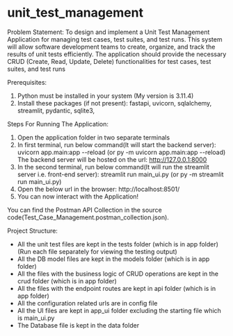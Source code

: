 # unit_test_management

Problem Statement: 
To design and implement a Unit Test Management Application for
managing test cases, test suites, and test runs. This system will allow software development
teams to create, organize, and track the results of unit tests efficiently. The application should
provide the necessary CRUD (Create, Read, Update, Delete) functionalities for test cases, test
suites, and test runs

Prerequisites:
1. Python must be installed in your system (My version is 3.11.4)
2. Install these packages (if not present): fastapi, uvicorn, sqlalchemy, streamlit, pydantic, sqlite3,  

Steps For Running The Application:
1. Open the application folder in two separate terminals
2. In first terminal, run below command(It will start the backend server):
   uvicorn app.main:app --reload (or py -m uvicorn app.main:app --reload)
   The backend server will be hosted on the url: http://127.0.0.1:8000 
3. In the second terminal, run below command(It will run the streamlit server i.e. front-end server):
   streamlit run main_ui.py (or py -m streamlit run main_ui.py)
4. Open the below url in the browser: 
    http://localhost:8501/
5. You can now interact with the Application!

You can find the Postman API Collection in the source code(Test_Case_Management.postman_collection.json).

Project Structure: 
- All the unit test files are kept in the tests folder (which is in app folder) (Run each file separately for viewing the testing output)
- All the DB model files are kept in the models folder (which is in app folder)
- All the files with the business logic of CRUD operations are kept in the crud folder (which is in app folder)
- All the files with the endpoint routes are kept in api folder (which is in app folder)
- All the configuration related urls are in config file
- All the UI files are kept in app_ui folder excluding the starting file which is main_ui.py
- The Database file is kept in the data folder 
